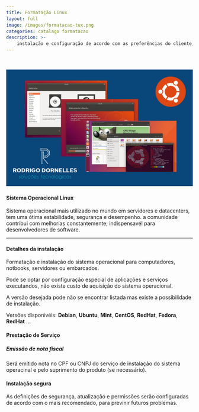 ```yaml
---
title: Formatação Linux
layout: full
image: /images/formatacao-tux.png
categories: catalago formatacao
description: >-
    instalação e configuração de acordo com as preferências do cliente, e algumas opções de personalização do sistema operacional.
---
```


<br class="hide-ony-small"/>
<section class="row container-on-med-and-up">
<div class="carousel carousel-max col s12 m6" markdown="1">

![Linux Ubuntu](/images/formatacao-linux-ubuntu.png)

</div>
<div class="col s12 m6">
<div class="container-only-small" markdown="1">

#### Sistema Operacional Linux ####
Sistema operacional mais utilizado no mundo em servidores e datacenters, tem uma ótima estabilidade, segurança e desempenho. a comunidade contribui com melhorias constantemente; indispensavél para desenvolvedores de software.

</div>
</div>
</section>

<hr/>

<section class="row container">
<div class="col s12 m6" markdown="1">

#### Detalhes da instalação ####
Formatação e instalação do sistema operacional para computadores, notbooks, servidores ou embarcados.

Pode se optar por configuração especial de aplicações e serviços executandos, não existe custo de aquisição do sistema operacional.

A versão desejada pode não se encontrar listada mas existe a possibilidade de instalação.

Versões disponivéis: **Debian**, **Ubuntu**,  **Mint**, **CentOS**, **RedHat**,  **Fedora**,  **RedHat** ...

</div>
<div class="col s12 m6" markdown="1">

#### Prestação de Serviço ####
##### Emissão de nota fiscal #####
Será emitido nota no CPF ou CNPJ do serviço de instalação do sistema operacinal e pelo suprimento do produto (se necessário).

#### Instalação segura ####
As definições de segurança, atualização e permissões serão configuradas de acordo com o mais recomendado, para previnir futuros problemas.

</div>
</section>